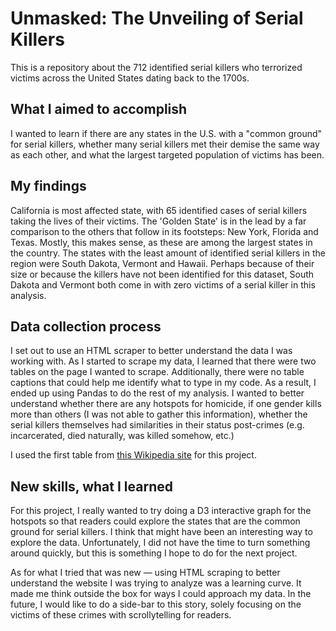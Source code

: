 # Unmasked: The Unveiling of Serial Killers
This is a repository about the 712 identified serial killers who terrorized victims across the United States dating back to the 1700s. 

## What I aimed to accomplish
I wanted to learn if there are any states in the U.S. with a "common ground" for serial killers, whether many serial killers met their demise the same way as each other, and what the largest targeted population of victims has been. 

## My findings
California is most affected state, with 65 identified cases of serial killers taking the lives of their victims. The 'Golden State' is in the lead by a far comparison to the others that follow in its footsteps: New York, Florida and Texas. Mostly, this makes sense, as these are among the largest states in the country. The states with the least amount of identified serial killers in the region were South Dakota, Vermont and Hawaii. Perhaps because of their size or because the killers have not been identified for this dataset, South Dakota and Vermont both come in with zero victims of a serial killer in this analysis. 

## Data collection process
I set out to use an HTML scraper to better understand the data I was working with. As I started to scrape my data, I learned that there were two tables on the page I wanted to scrape. Additionally, there were no table captions that could help me identify what to type in my code. As a result, I ended up using Pandas to do the rest of my analysis. I wanted to better understand whether there are any hotspots for homicide, if one gender kills more than others (I was not able to gather this information), whether the serial killers themselves had similarities in their status post-crimes (e.g. incarcerated, died naturally, was killed somehow, etc.)

I used the first table from [this Wikipedia site](https://en.wikipedia.org/wiki/List_of_serial_killers_in_the_United_States#Identified_serial_killers) for this project.

## New skills, what I learned
For this project, I really wanted to try doing a D3 interactive graph for the hotspots so that readers could explore the states that are the common ground for serial killers. I think that might have been an interesting way to explore the data. Unfortunately, I did not have the time to turn something around quickly, but this is something I hope to do for the next project. 

As for what I tried that was new — using HTML scraping to better understand the website I was trying to analyze was a learning curve. It made me think outside the box for ways I could approach my data. In the future, I would like to do a side-bar to this story, solely focusing on the victims of these crimes with scrollytelling for readers. 

 
